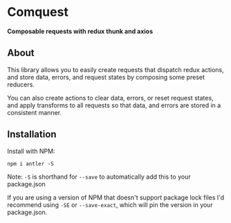 # Comquest

**Composable requests with redux thunk and axios**

## About

This library allows you to easily create requests that dispatch redux actions, and store data, errors, and request states by composing some preset reducers.

You can also create actions to clear data, errors, or reset request states, and apply transforms to all requests so that data, and errors are stored in a consistent manner.

## Installation

Install with NPM:

```shell
npm i antler -S
```

Note: `-S` is shorthand for `--save` to automatically add this to your package.json

If you are using a version of NPM that doesn't support package lock files I'd recommend using `-SE` or `--save-exact`, which will pin the version in your package.json.
